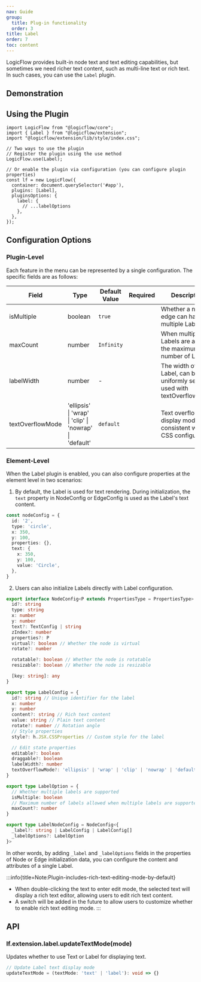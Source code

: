 ```yaml
---
nav: Guide
group:
  title: Plug-in functionality
  order: 3
title: Label
order: 7
toc: content
---
```


LogicFlow provides built-in node text and text editing capabilities, but sometimes we need richer text content, such as multi-line text or rich text. In such cases, you can use the `Label` plugin.

## Demonstration

<code id="react-portal" src="@/src/tutorial/extension/label"></code>

## Using the Plugin

```tsx | purex | pure
import LogicFlow from "@logicflow/core";
import { Label } from "@logicflow/extension";
import "@logicflow/extension/lib/style/index.css";

// Two ways to use the plugin
// Register the plugin using the use method
LogicFlow.use(Label);

// Or enable the plugin via configuration (you can configure plugin properties)
const lf = new LogicFlow({
  container: document.querySelector('#app'),
  plugins: [Label],
  pluginsOptions: {
    label: {
      // ...labelOptions
    },
  },
});
```

## Configuration Options

### Plugin-Level

Each feature in the menu can be represented by a single configuration. The specific fields are as follows:

| Field            | Type                                                    | Default Value | Required | Description                                                                   |
| ---------------- | ------------------------------------------------------- | ------------- | -------- | ----------------------------------------------------------------------------- |
| isMultiple       | boolean                                                 | `true`        |          | Whether a node or edge can have multiple Labels.                              |
| maxCount         | number                                                  | `Infinity`    |          | When multiple Labels are allowed, the maximum number of Labels.               |
| labelWidth       | number                                                  | -             |          | The width of each Label, can be uniformly set and used with textOverflowMode. |
| textOverflowMode | 'ellipsis' \| 'wrap' \| 'clip' \| 'nowrap' \| 'default' | `default`     |          | Text overflow display mode, consistent with CSS configuration.                |

### Element-Level

When the Label plugin is enabled, you can also configure properties at the element level in two scenarios:

1. By default, the Label is used for text rendering. During initialization, the `text` property in NodeConfig or EdgeConfig is used as the Label's text content.
```ts
const nodeConfig = {
  id: '2',
  type: 'circle',
  x: 350,
  y: 100,
  properties: {},
  text: {
    x: 350,
    y: 100,
    value: 'Circle',
  },
}
```
2. Users can also initialize Labels directly with Label configuration.
```ts
export interface NodeConfig<P extends PropertiesType = PropertiesType> {
  id?: string
  type: string
  x: number
  y: number
  text?: TextConfig | string
  zIndex?: number
  properties?: P
  virtual?: boolean // Whether the node is virtual
  rotate?: number

  rotatable?: boolean // Whether the node is rotatable
  resizable?: boolean // Whether the node is resizable

  [key: string]: any
}

export type LabelConfig = {
  id?: string // Unique identifier for the label
  x: number
  y: number
  content?: string // Rich text content
  value: string // Plain text content
  rotate?: number // Rotation angle
  // Style properties
  style?: h.JSX.CSSProperties // Custom style for the label

  // Edit state properties
  editable?: boolean
  draggable?: boolean
  labelWidth?: number
  textOverflowMode?: 'ellipsis' | 'wrap' | 'clip' | 'nowrap' | 'default'
}

export type LabelOption = {
  // Whether multiple labels are supported
  isMultiple: boolean
  // Maximum number of labels allowed when multiple labels are supported
  maxCount?: number
}

export type LabelNodeConfig = NodeConfig<{
  _label?: string | LabelConfig | LabelConfig[]
  _labelOptions?: LabelOption
}>
```
In other words, by adding `_label` and `_labelOptions` fields in the properties of Node or Edge initialization data, you can configure the content and attributes of a single Label.

:::info{title=Note:Plugin-includes-rich-text-editing-mode-by-default}
- When double-clicking the text to enter edit mode, the selected text will display a rich text editor, allowing users to edit rich text content.
- A switch will be added in the future to allow users to customize whether to enable rich text editing mode.
:::

## API

### lf.extension.label.updateTextMode(mode)

Updates whether to use Text or Label for displaying text.

```ts
// Update Label text display mode
updateTextMode = (textMode: 'text' | 'label'): void => {}
```
